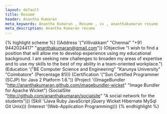 ```yaml
---
layout: default
title: Resume
header: Anantha Kumaran
meta_keywords: Anantha Kumaran , Resume , cv , ananthakumaran resume
meta_description: Anantha Kumaran resume
---
```


{% highlight scheme %}
((Address '("Villivakkam"
	    "Chennai"
	    "+91 9442024417"
	    "ananthakumaran@gmail.com"))
 (Objective "I wish to find a position that will allow me to develop experience
	     using my educational background. I am seeking new challenges to
	     broaden my areas of expertise and to use my skills to the best of my
	     ability in a team-oriented workplace.")
 (Education '("BE Computer Science and Engineering"
	      "Karunya University"
	      "Coimbatore"
	      (Percentage 81)))
 (Certification '("Sun Certified Programmer (SCJP) for Java 2 Platform 1.6."))
 (Project '((ImageBundler
	     "http://ananthakumaran.github.com/imagebundler-wicket"
	     "Image Bundler for Apache Wicket")
	    (SocialSite
	     "http://github.com/ananthakumaran/socialsite"
	     "A social network for the students")))
 (Skill '(Java
	  Ruby
	  JavaScript
	  jQuery
	  Wicket
	  Hibernate
	  MySql
	  Git
	  Unix)))
 (Interest '(Web-Application Programming)))
{% endhighlight %}
